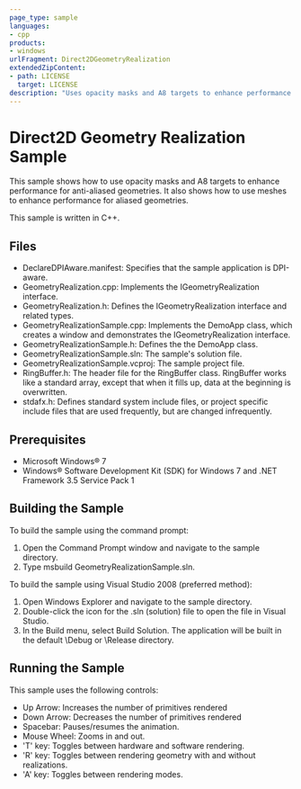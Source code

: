 ```yaml
---
page_type: sample
languages:
- cpp
products:
- windows
urlFragment: Direct2DGeometryRealization
extendedZipContent:
- path: LICENSE
  target: LICENSE
description: "Uses opacity masks and A8 targets to enhance performance for anti-aliased geometries."
---
```

# Direct2D Geometry Realization Sample

This sample shows how to use opacity masks and A8 targets to enhance performance for anti-aliased geometries. 
It also shows how to use meshes to enhance performance for aliased geometries. 

This sample is written in C++.

## Files

* DeclareDPIAware.manifest: Specifies that the sample application is DPI-aware.
* GeometryRealization.cpp: Implements the IGeometryRealization interface.
* GeometryRealization.h: Defines the IGeometryRealization interface and related types.
* GeometryRealizationSample.cpp: Implements the DemoApp class, which creates a window and demonstrates the IGeometryRealization interface.
* GeometryRealizationSample.h: Defines the the DemoApp class.
* GeometryRealizationSample.sln: The sample's solution file.
* GeometryRealizationSample.vcproj: The sample project file.
* RingBuffer.h: The header file for the RingBuffer class. RingBuffer works like a standard array, except that when it fills up, data at the beginning is overwritten.
* stdafx.h: Defines standard system include files, or project specific include files that are used frequently, but are changed infrequently.

## Prerequisites

* Microsoft Windows® 7
* Windows® Software Development Kit (SDK) for Windows 7 and .NET Framework 3.5 Service Pack 1 

## Building the Sample

To build the sample using the command prompt:

1. Open the Command Prompt window and navigate to the sample directory.
2. Type msbuild GeometryRealizationSample.sln.

To build the sample using Visual Studio 2008 (preferred method):

1. Open Windows Explorer and navigate to the sample directory.
2. Double-click the icon for the .sln (solution) file to open the file in Visual Studio.
3. In the Build menu, select Build Solution. The application will be built in the default \Debug or \Release directory.

## Running the Sample

This sample uses the following controls: 

* Up Arrow: Increases the number of primitives rendered 
* Down Arrow: Decreases the number of primitives rendered 
* Spacebar: Pauses/resumes the animation. 
* Mouse Wheel: Zooms in and out. 
* 'T' key: Toggles between hardware and software rendering. 
* 'R' key: Toggles between rendering geometry with and without realizations. 
* 'A' key: Toggles between rendering modes. 
